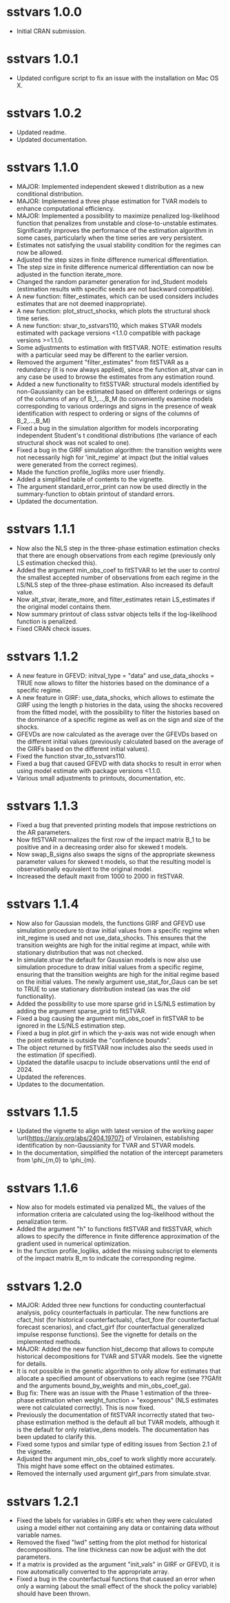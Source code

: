 # sstvars 1.0.0

* Initial CRAN submission.

# sstvars 1.0.1

* Updated configure script to fix an issue with the installation on Mac OS X.

# sstvars 1.0.2

* Updated readme.
* Updated documentation.

# sstvars 1.1.0

* MAJOR: Implemented independent skewed t distribution as a new conditional distribution.
* MAJOR: Implemented a three phase estimation for TVAR models to enhance computational efficiency.
* MAJOR: Implemented a possibility to maximize penalized log-likelihood function that penalizes from unstable and close-to-unstable estimates.
  Significantly improves the performance of the estimation algorithm in some cases, particularly when the time series are very persistent. 
* Estimates not satisfying the usual stability condition for the regimes can now be allowed. 
* Adjusted the step sizes in finite difference numerical differentiation. 
* The step size in finite difference numerical differentiation can now be adjusted in the function iterate_more.
* Changed the random parameter generation for ind_Student models (estimation results with specific seeds are not backward compatible).
* A new function: filter_estimates, which can be used considers includes estimates that are not deemed inappropriate).
* A new function: plot_struct_shocks, which plots the structural shock time series. 
* A new function: stvar_to_sstvars110, which makes STVAR models estimated with package versions <1.1.0 compatible with package versions >=1.1.0.
* Some adjustments to estimation with fitSTVAR. NOTE: estimation results with a particular seed may be different to the earlier version. 
* Removed the argument "filter_estimates" from fitSTVAR as a redundancy (it is now always applied), since the function alt_stvar can in
  any case be used to browse the estimates from any estimation round. 
* Added a new functionality to fitSSTVAR: structural models identified by non-Gaussianity can be estimated based on different orderings
  or signs of the columns of any of B_1,...,B_M (to conveniently examine models corresponding to various orderings and signs in the presence
  of weak identification with respect to ordering or signs of the columns of B_2,...,B_M)
* Fixed a bug in the simulation algorithm for models incorporating independent Student's t conditional distributions
  (the variance of each structural shock was not scaled to one). 
* Fixed a bug in the GIRF simulation algorithm: the transition weights were not necessarily high for 'init_regime' at impact (but
  the initial values were generated from the correct regimes).
* Made the function profile_logliks more user friendly. 
* Added a simplified table of contents to the vignette. 
* The argument standard_error_print can now be used directly in the summary-function to obtain printout of standard errors. 
* Updated the documentation. 

# sstvars 1.1.1

* Now also the NLS step in the three-phase estimation estimation checks that there are enough observations from each regime
  (previously only LS estimation checked this).
* Added the argument min_obs_coef to fitSTVAR to let the user to control the smallest accepted number of observations from each regime in
  the LS/NLS step of the three-phase estimation. Also increased its default value.
* Now alt_stvar, iterate_more, and filter_estimates retain LS_estimates if the original model contains them. 
* Now summary printout of class sstvar objects tells if the log-likelihood function is penalized. 
* Fixed CRAN check issues. 

# sstvars 1.1.2

* A new feature in GFEVD: initval_type = "data" and use_data_shocks = TRUE now allows to filter the histories based on the dominance of
  a specific regime.
* A new feature in GIRF: use_data_shocks, which allows to estimate the GIRF using the length p histories in the data, using the shocks recovered
  from the fitted model, with the possibility to filter the histories based on the dominance of a specific regime as well as on the sign and
  size of the shocks.
* GFEVDs are now calculated as the average over the GFEVDs based on the different initial values (previously calculated based on the average of the GIRFs
  based on the different initial values).
* Fixed the function stvar_to_sstvars110.
* Fixed a bug that caused GFEVD with data shocks to result in error when using model estimate with package versions <1.1.0.
* Various small adjustments to printouts, documentation, etc. 

# sstvars 1.1.3

* Fixed a bug that prevented printing models that impose restrictions on the AR parameters. 
* Now fitSTVAR normalizes the first row of the impact matrix B_1 to be positive and in a decreasing order also for skewed t models. 
* Now swap_B_signs also swaps the signs of the appropriate skewness parameter values for skewed t models, so that the resulting model
  is observationally equivalent to the original model.
* Increased the default maxit from 1000 to 2000 in fitSTVAR.

# sstvars 1.1.4

* Now also for Gaussian models, the functions GIRF and GFEVD use simulation procedure to draw initial values from a specific regime when init_regime is used 
  and not use_data_shocks. This ensures that the transition weights are high for the initial regime at impact, while with stationary distribution that was not checked.
* In simulate.stvar the default for Gaussian models is now also use simulation procedure to draw initial values from a specific regime, ensuring that the transition weights
  are high for the initial regime based on the initial values. The newly argument use_stat_for_Gaus can be set to TRUE to use stationary distribution instead (as was the 
  old functionality).
* Added the possibility to use more sparse grid in LS/NLS estimation by adding the argument sparse_grid to fitSTVAR.
* Fixed a bug causing the argument min_obs_coef in fitSTVAR to be ignored in the LS/NLS estimation step.
* Fixed a bug in plot.girf in which the y-axis was not wide enough when the point estimate is outside the "confidence bounds".
* The object returned by fitSTVAR now includes also the seeds used in the estimation (if specified).
* Updated the datafile usacpu to include observations until the end of 2024.
* Updated the references.
* Updates to the documentation.

# sstvars 1.1.5

* Updated the vignette to align with latest version of the working paper \url{https://arxiv.org/abs/2404.19707} of Virolainen, 
  establishing identification by non-Gaussianity for TVAR and STVAR models.
* In the documentation, simplified the notation of the intercept parameters from \phi_{m,0} to \phi_{m}.

# sstvars 1.1.6

* Now also for models estimated via penalized ML, the values of the information criteria are calculated using the log-likelihood without the penalization term.
* Added the argument "h" to functions fitSTVAR and fitSSTVAR, which allows to specify the difference in finite difference approximation of the gradient used in
  numerical optimization.
* In the function profile_logliks, added the missing subscript to elements of the impact matrix B_m to indicate the corresponding regime.

# sstvars 1.2.0

* MAJOR: Added three new functions for conducting counterfactual analysis, policy counterfactuals in particular. The new functions are
  cfact_hist (for historical counterfactuals), cfact_fore (for counterfactual forecast scenarios), and cfact_girf (for counterfactual
  generalized impulse response functions). See the vignette for details on the implemented methods.
* MAJOR: Added the new function hist_decomp that allows to compute historical decompositions for TVAR and STVAR models. See the vignette for details.
* It is not possible in the genetic algorithm to only allow for estimates that allocate a specified amount of observations to each regime
  (see ??GAfit and the arguments bound_by_weights and min_obs_coef_ga).
* Bug fix: There was an issue with the Phase 1 estimation of the three-phase estimation when weight_function = "exogenous" (NLS estimates were not calculated
  correctly). This is now fixed.
* Previously the documentation of fitSTVAR incorrectly stated that two-phase estimation method is the default all but TVAR models, although it is the default for
  only relative_dens models. The documentation has been updated to clarify this.
* Fixed some typos and similar type of editing issues from Section 2.1 of the vignette. 
* Adjusted the argument min_obs_coef to work slightly more accurately. This might have some effect on the obtained estimates. 
* Removed the internally used argument girf_pars from simulate.stvar.

# sstvars 1.2.1

* Fixed the labels for variables in GIRFs etc when they were calculated using a model either not containing any data or containing data without variable names. 
* Removed the fixed "lwd" setting from the plot method for historical decompositions. The line thickness can now be adjust with the dot parameters. 
* If a matrix is provided as the argument "init_vals" in GIRF or GFEVD, it is now automatically converted to the appropriate array. 
* Fixed a bug in the counterfactual functions that caused an error when only a warning (about the small effect of the shock the policy variable) should have been thrown.

